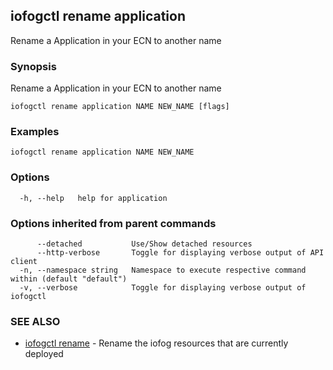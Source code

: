 ## iofogctl rename application

Rename a Application in your ECN to another name

### Synopsis

Rename a Application in your ECN to another name

```
iofogctl rename application NAME NEW_NAME [flags]
```

### Examples

```
iofogctl rename application NAME NEW_NAME
```

### Options

```
  -h, --help   help for application
```

### Options inherited from parent commands

```
      --detached           Use/Show detached resources
      --http-verbose       Toggle for displaying verbose output of API client
  -n, --namespace string   Namespace to execute respective command within (default "default")
  -v, --verbose            Toggle for displaying verbose output of iofogctl
```

### SEE ALSO

* [iofogctl rename](iofogctl_rename.md)	 - Rename the iofog resources that are currently deployed


